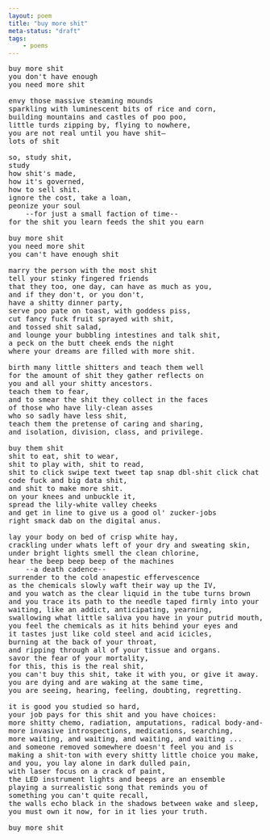 ```yaml
---
layout: poem
title: "buy more shit"
meta-status: "draft"
tags: 
    - poems
---
```

<pre class="stanza">
buy more shit
you don't have enough
you need more shit

envy those massive steaming mounds
sparkling with luminescent bits of rice and corn, 
building mountains and castles of poo poo,
little turds zipping by, flying to nowhere,
you are not real until you have shit&mdash;
lots of shit

so, study shit, 
study
how shit's made, 
how it's governed,
how to sell shit.
ignore the cost, take a loan, 
peonize your soul
    --for just a small faction of time--
for the shit you learn feeds the shit you earn

buy more shit
you need more shit
you can't have enough shit

marry the person with the most shit
tell your stinky fingered friends
that they too, one day, can have as much as you,
and if they don't, or you don't, 
have a shitty dinner party,
serve poo pate on toast, with goddess piss,
cut fancy fuck fruit sprayed with shit, 
and tossed shit salad,
and lounge your bubbling intestines and talk shit,
a peck on the butt cheek ends the night
where your dreams are filled with more shit.

birth many little shitters and teach them well
for the amount of shit they gather reflects on
you and all your shitty ancestors.
teach them to fear, 
and to smear the shit they collect in the faces
of those who have lily-clean asses 
who so sadly have less shit,
teach them the pretense of caring and sharing,
and isolation, division, class, and privilege.

buy them shit
shit to eat, shit to wear,
shit to play with, shit to read,
shit to click swipe text tweet tap snap dbl-shit click chat
code fuck and big data shit,    
and shit to make more shit.
on your knees and unbuckle it,
spread the lily-white valley cheeks
and get in line to give us a good ol' zucker-jobs 
right smack dab on the digital anus.

lay your body on bed of crisp white hay, 
crackling under whats left of your dry and sweating skin,
under bright lights smell the clean chlorine,
hear the beep beep beep of the machines
    --a death cadence--
surrender to the cold anapestic effervescence  
as the chemicals slowly waft their way up the IV,
and you watch as the clear liquid in the tube turns brown
and you trace its path to the needle taped firmly into your crackled arm, 
waiting, like an addict, anticipating, yearning,
swallowing what little saliva you have in your putrid mouth, 
you feel the chemicals as it hits behind your eyes and 
it tastes just like cold steel and acid icicles, 
burning at the back of your throat,
and ripping through all of your tissue and organs.
savor the fear of your mortality, 
for this, this is the real shit,
you can't buy this shit, take it with you, or give it away.
you are dying and are waking at the same time, 
you are seeing, hearing, feeling, doubting, regretting.

it is good you studied so hard,
your job pays for this shit and you have choices:
more shitty chemo, radiation, amputations, radical body-and-soul-ectomies,
more invasive introspections, medications, searching,
more waiting, and waiting, and waiting, and waiting ...
and someone removed somewhere doesn't feel you and is
making a shit-ton with every shitty little choice you make,
and you, you lay alone in dark dulled pain,
with laser focus on a crack of paint,
the LED instrument lights and beeps are an ensemble
playing a surrealistic song that reminds you of 
something you can't quite recall,
the walls echo black in the shadows between wake and sleep,
you must own it now, for in it lies your truth.

buy more shit

</pre>



